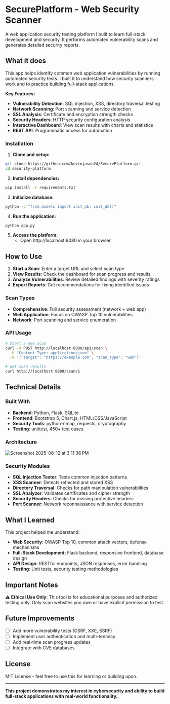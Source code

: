 # SecurePlatform - Web Security Scanner

A web application security testing platform I built to learn full-stack development and security. It performs automated vulnerability scans and generates detailed security reports.


## What it does

This app helps identify common web application vulnerabilities by running automated security tests. I built it to understand how security scanners work and to practice building full-stack applications.

**Key Features:**
- **Vulnerability Detection**: SQL injection, XSS, directory traversal testing
- **Network Scanning**: Port scanning and service detection  
- **SSL Analysis**: Certificate and encryption strength checks
- **Security Headers**: HTTP security configuration analysis
- **Interactive Dashboard**: View scan results with charts and statistics
- **REST API**: Programmatic access for automation

### Installation

1. **Clone and setup:**
```bash
git clone https://github.com/kevinjason24/SecurePlatform.git
cd security-platform
```

2. **Install dependencies:**
```bash
pip install -r requirements.txt
```

3. **Initialize database:**
```bash
python -c "from models import init_db; init_db()"
```

4. **Run the application:**
```bash
python app.py
```

5. **Access the platform:**
   - Open http://localhost:8080 in your browser

<!-- ### Docker Option
```bash
docker build -t secureplatform .
docker run -p 8080:8080 secureplatform
``` -->

## How to Use

1. **Start a Scan**: Enter a target URL and select scan type
2. **View Results**: Check the dashboard for scan progress and results
3. **Analyze Vulnerabilities**: Review detailed findings with severity ratings
4. **Export Reports**: Get recommendations for fixing identified issues

### Scan Types
- **Comprehensive**: Full security assessment (network + web app)
- **Web Application**: Focus on OWASP Top 10 vulnerabilities
- **Network**: Port scanning and service enumeration

### API Usage
```bash
# Start a new scan
curl -X POST http://localhost:8080/api/scan \
  -H "Content-Type: application/json" \
  -d '{"target": "https://example.com", "scan_type": "web"}'

# Get scan results
curl http://localhost:8080/scan/1
```

## Technical Details

### Built With
- **Backend**: Python, Flask, SQLite
- **Frontend**: Bootstrap 5, Chart.js, HTML/CSS/JavaScript
- **Security Tools**: python-nmap, requests, cryptography
- **Testing**: unittest, 450+ test cases

### Architecture
![Screenshot 2025-06-12 at 3 11 36 PM](https://github.com/user-attachments/assets/229e4a48-8c7e-4a7b-9af1-c8cb5e319b72)


### Security Modules
- **SQL Injection Tester**: Tests common injection patterns
- **XSS Scanner**: Detects reflected and stored XSS
- **Directory Traversal**: Checks for path manipulation vulnerabilities
- **SSL Analyzer**: Validates certificates and cipher strength
- **Security Headers**: Checks for missing protective headers
- **Port Scanner**: Network reconnaissance with service detection

## What I Learned

This project helped me understand:
- **Web Security**: OWASP Top 10, common attack vectors, defense mechanisms
- **Full-Stack Development**: Flask backend, responsive frontend, database design
- **API Design**: RESTful endpoints, JSON responses, error handling
- **Testing**: Unit tests, security testing methodologies
<!-- - **DevOps**: Docker containerization, deployment considerations -->

<!-- ## Running Tests

```bash
# Run all tests
python -m unittest tests.py -v

# Test specific vulnerability scanner
python -c "from utils import sql_injection_test; print(sql_injection_test('https://httpbin.org'))"
``` -->

## Important Notes

⚠️ **Ethical Use Only**: This tool is for educational purposes and authorized testing only. Only scan websites you own or have explicit permission to test.

## Future Improvements

- [ ] Add more vulnerability tests (CSRF, XXE, SSRF)
- [ ] Implement user authentication and multi-tenancy  
- [ ] Add real-time scan progress updates
- [ ] Integrate with CVE databases

## License

MIT License - feel free to use this for learning or building upon.

---

**This project demonstrates my interest in cybersecurity and ability to build full-stack applications with real-world functionality.** 
